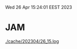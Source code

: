 Wed 26 Apr 15:24:01 EEST 2023
# JAM
<a href='./cache/202304/26_15.log'>./cache/202304/26_15.log</a>
